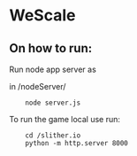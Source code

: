 # WeScale


## On how to run:

Run node app server as 

in /nodeServer/
```
    node server.js
```

To run the game local use run:
```
    cd /slither.io
    python -m http.server 8000
```
